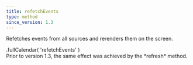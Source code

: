 ```yaml
---
title: refetchEvents
type: method
since_version: 1.3
---
```


Refetches events from all sources and rerenders them on the screen.

<div class='spec' markdown='1'>
.fullCalendar( 'refetchEvents' )
</div>

<div class='version-info' markdown='1'>
Prior to version 1.3, the same effect was achieved by the *refresh* method.
</div>
